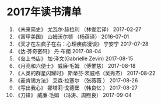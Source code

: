 # 2017年读书清单

1. 《未来简史》  尤瓦尔·赫拉利 （林俊宏译）    2017-02-27  
2. 《富甲美国》 山姆沃尔顿 （杨蓓译）          2016-07-01  
3. 《天才在左疯子在右：心理疾病漫谈》 宁安宁    2017-07-28  
4. 《达·芬奇密码》 丹·布朗                   2017-08-04  
5. 《岛上书店》 加·泽文(Gabrielle Zevin)    2017-08-15  
6. 《月亮和六便士》 威廉·毛姆 （傅惟慈）       2017-08-18  
7. 《人类的群星闪耀时》 斯蒂芬·茨威格（吴秀杰） 2017-08-22  
8. 《麦肯锡方法》 艾森·拉塞尔 （张薇薇 ）      2017-08-26  
9. 《写出我心》 娜塔莉·戈德堡 （韩良忆 ）      2017-08-27  
10. 《刀锋》 威廉·毛姆 （冯涛、周煦良）       2017-09-04  


